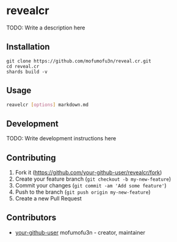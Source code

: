 # revealcr

TODO: Write a description here

## Installation

```
git clone https://github.com/mofumofu3n/reveal.cr.git
cd reveal.cr
shards build -v
```

## Usage

```bash
reavelcr [options] markdown.md
```

## Development

TODO: Write development instructions here

## Contributing

1. Fork it (<https://github.com/your-github-user/revealcr/fork>)
2. Create your feature branch (`git checkout -b my-new-feature`)
3. Commit your changes (`git commit -am 'Add some feature'`)
4. Push to the branch (`git push origin my-new-feature`)
5. Create a new Pull Request

## Contributors

- [your-github-user](https://github.com/your-github-user) mofumofu3n - creator, maintainer
